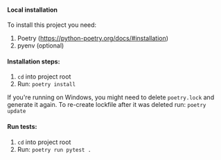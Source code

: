 #### Local installation
To install this project you need:
1. Poetry (https://python-poetry.org/docs/#installation)
2. pyenv (optional)

#### Installation steps:
1. `cd` into project root
2. Run: `poetry install`

If you're running on Windows, you might need to delete `poetry.lock` and generate it again.
To re-create lockfile after it was deleted run: `poetry update`


#### Run tests:
1. `cd` into project root
2. Run: `poetry run pytest .`
